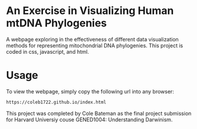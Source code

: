 An Exercise in Visualizing Human mtDNA Phylogenies
==================================================

A webpage exploring in the effectiveness of different data visualization methods for representing mitochondrial DNA phylogenies. This project is coded in css, javascript, and html. 

# Usage

To view the webpage, simply copy the following url into any browser:

```bash
https://coleb1722.github.io/index.html
```

This project was completed by Cole Bateman as the final project submission for Harvard Universiy couse GENED1004: Understanding Darwinism. 
